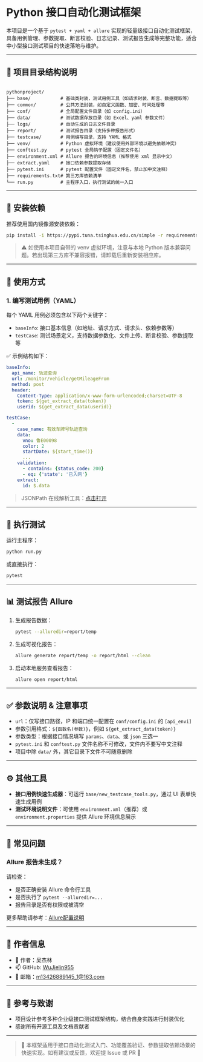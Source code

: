 # Python 接口自动化测试框架

本项目是一个基于 `pytest + yaml + allure` 实现的轻量级接口自动化测试框架，具备用例管理、参数提取、断言校验、日志记录、测试报告生成等完整功能，适合中小型接口测试项目的快速落地与维护。

---

## 📁 项目目录结构说明

```

pythonproject/
├── base/           # 基础类封装，测试用例工具（如请求封装、断言、数据提取等）
├── common/         # 公共方法封装，如自定义函数、加密、时间处理等
├── conf/           # 全局配置文件目录（如 config.ini）
├── data/           # 测试数据存放目录（如 Excel、yaml 参数文件）
├── logs/           # 自动生成的日志文件目录
├── report/         # 测试报告目录（支持多种报告形式）
├── testcase/       # 用例编写目录，支持 YAML 格式
├── venv/           # Python 虚拟环境（建议使用外部环境以避免依赖冲突）
├── conftest.py     # pytest 全局钩子配置（固定文件名）
├── environment.xml # Allure 报告的环境信息（推荐使用 xml 显示中文）
├── extract.yaml    # 接口依赖参数提取存储
├── pytest.ini      # pytest 配置文件（固定文件名，禁止加中文注释）
├── requirements.txt# 第三方库依赖清单
└── run.py          # 主程序入口，执行测试的统一入口

````

---

## 🔧 安装依赖

推荐使用国内镜像源安装依赖：

```bash
pip install -i https://pypi.tuna.tsinghua.edu.cn/simple -r requirements.txt
````

> ⚠️ 如使用本项目自带的 venv 虚拟环境，注意与本地 Python 版本兼容问题。若出现第三方库不兼容报错，请卸载后重新安装相应库。

---

## 🚀 使用方式

### 1. 编写测试用例（YAML）

每个 YAML 用例必须包含以下两个关键字：

* `baseInfo`: 接口基本信息（如地址、请求方式、请求头、依赖参数等）
* `testCase`: 测试场景定义，支持数据参数化、文件上传、断言校验、参数提取等

✅ 示例结构如下：

```yaml
baseInfo:
  api_name: 轨迹查询
  url: /monitor/vehicle/getMileageFrom
  method: post
  header:
    Content-Type: application/x-www-form-urlencoded;charset=UTF-8
    token: ${get_extract_data(token)}
    userid: ${get_extract_data(userid)}

testCase:
  -
    case_name: 有效车牌号轨迹查询
    data:
      vno: 鲁E00098
      color: 2
      startDate: ${start_time()}
      ...
    validation:
      - contains: {status_code: 200}
      - eq: {'state': '已入网'}
    extract:
      id: $.data
```

> JSONPath 在线解析工具：[点击打开](http://www.atoolbox.net/Tool.php?Id=792)

---

## 🧪 执行测试

运行主程序：

```bash
python run.py
```

或直接执行：

```bash
pytest
```

---

## 📊 测试报告 Allure

1. 生成报告数据：

   ```bash
   pytest --alluredir=report/temp
   ```

2. 生成可视化报告：

   ```bash
   allure generate report/temp -o report/html --clean
   ```

3. 启动本地服务查看报告：

   ```bash
   allure open report/html
   ```

---

## ✅ 参数说明 & 注意事项

* `url`：仅写接口路径，IP 和端口统一配置在 `conf/config.ini` 的 `[api_envi]`
* 参数引用格式：`${函数名(参数)}`，例如 `${get_extract_data(token)}`
* 参数类型：根据接口情况填写 `params`、`data`、或 `json` 三选一
* `pytest.ini` 和 `conftest.py` 文件名称不可修改，文件内不要写中文注释
* 项目中除 `data/` 外，其它目录下文件不可随意删除

---

## ⚙️ 其他工具

* **接口用例快速生成器**：可运行 `base/new_testcase_tools.py`，通过 UI 表单快速生成用例
* **测试环境说明文件**：可使用 `environment.xml`（推荐）或 `environment.properties` 提供 Allure 环境信息展示

---

## 🧠 常见问题

### Allure 报告未生成？

请检查：

* 是否正确安装 Allure 命令行工具
* 是否执行了 `pytest --alluredir=...`
* 报告目录是否有权限或被清空

更多帮助请参考：[Allure配置说明](https://app.yinxiang.com/fx/fd13ff11-369f-4b3b-bac9-c7ea18bd2f47)

---

## 👤 作者信息

* 📌 作者：吴杰林
* 📫 GitHub: [WuJielin955](https://github.com/WuJielin955)
* 📧 邮箱：m13426889145_1@163.com

---

## 📜 参考与致谢

* 项目设计参考多种企业级接口测试框架结构，结合自身实践进行封装优化
* 感谢所有开源工具及文档贡献者

---

> 📌 本框架适用于接口自动化测试入门、功能覆盖验证、参数提取依赖场景的快速实现。如有建议或反馈，欢迎提 Issue 或 PR 🙌
